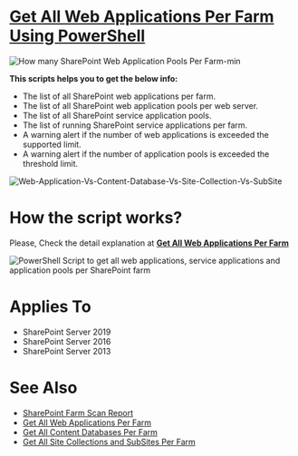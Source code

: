 # [Get All Web Applications Per Farm Using PowerShell](https://spgeeks.devoworx.com/get-all-web-applications-per-farm)

![How many SharePoint Web Application Pools Per Farm-min](https://user-images.githubusercontent.com/49816567/77844218-5eae8d00-71ad-11ea-9bce-3ff29f0fc8a2.png)

**This scripts helps you to get the below info:**

- The list of all SharePoint web applications per farm.
- The list of all SharePoint web application pools per web server.
- The list of all SharePoint service application pools.
- The list of running SharePoint service applications per farm.
- A warning alert if the number of web applications is exceeded the supported limit.
- A warning alert if the number of application pools is exceeded the threshold limit.

![Web-Application-Vs-Content-Database-Vs-Site-Collection-Vs-SubSite](https://user-images.githubusercontent.com/49816567/85030976-c8c04800-b186-11ea-96b0-24cd8d743e1c.gif)


# How the script works?

Please, Check the detail explanation at **[Get All Web Applications Per Farm](https://spgeeks.devoworx.com/get-all-web-applications-per-farm)**

![PowerShell Script to get all web applications, service applications and application pools per SharePoint farm](https://i1.wp.com/spgeeks.devoworx.com/wp-content/uploads/2020/03/PowerShell-Script-to-get-all-web-applications-and-application-pools-per-SharePoint-farm.png)


# Applies To

- SharePoint Server 2019
- SharePoint Server 2016
- SharePoint Server 2013

# See Also

- [SharePoint Farm Scan Report](https://spgeeks.devoworx.com/sharepoint-farm-scan-report-powerhell-script/)
- [Get All Web Applications Per Farm](https://spgeeks.devoworx.com/get-all-web-applications-per-farm/)
- [Get All Content Databases Per Farm](https://spgeeks.devoworx.com/get-all-content-databases-per-farm/)
- [Get All Site Collections and SubSites Per Farm](https://spgeeks.devoworx.com/all-site-collections-and-subsites-per-farm)
